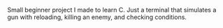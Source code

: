 Small beginner project I made to learn C. Just a terminal that simulates a gun with reloading, killing an enemy, and checking conditions.
